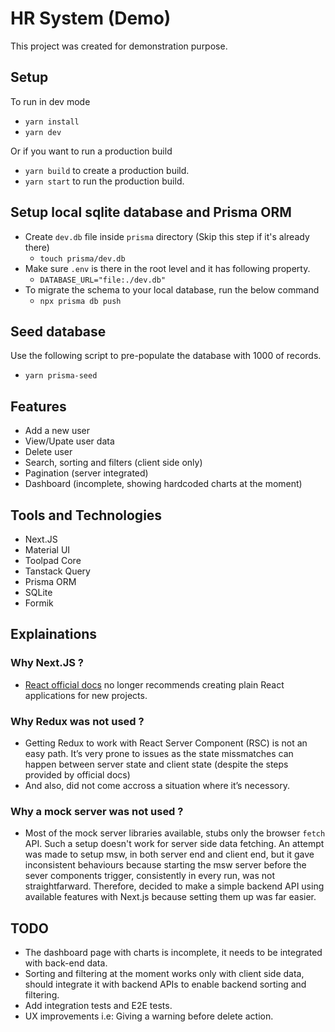 # HR System (Demo)

This project was created for demonstration purpose.

## Setup

To run in dev mode

- `yarn install`
- `yarn dev`

Or if you want to run a production build

- `yarn build` to create a production build.
- `yarn start` to run the production build.

## Setup local sqlite database and Prisma ORM

- Create `dev.db` file inside `prisma` directory (Skip this step if it's already there)
  - `touch prisma/dev.db`
- Make sure `.env` is there in the root level and it has following property.
  - `DATABASE_URL="file:./dev.db"`
- To migrate the schema to your local database, run the below command
  - `npx prisma db push`

## Seed database

Use the following script to pre-populate the database with 1000 of records.

- `yarn prisma-seed`

## Features

- Add a new user
- View/Upate user data
- Delete user
- Search, sorting and filters (client side only)
- Pagination (server integrated)
- Dashboard (incomplete, showing hardcoded charts at the moment)

## Tools and Technologies

- Next.JS
- Material UI
- Toolpad Core
- Tanstack Query
- Prisma ORM
- SQLite
- Formik

## Explainations

### Why Next.JS ?

- [React official docs](https://react.dev/learn/start-a-new-react-project#can-i-use-react-without-a-framework) no longer recommends creating plain React applications for new projects.

### Why Redux was not used ?

- Getting Redux to work with React Server Component (RSC) is not an easy path. It’s very prone to issues as the state missmatches can happen between server state and client state (despite the steps provided by official docs)
- And also, did not come accross a situation where it’s necessory.

### Why a mock server was not used ?

- Most of the mock server libraries available, stubs only the browser `fetch` API. Such a setup doesn't work for server side data fetching. An attempt was made to setup msw, in both server end and client end, but it gave inconsistent behaviours because starting the msw server before the sever components trigger, consistently in every run, was not straightfarward. Therefore, decided to make a simple backend API using available features with Next.js because setting them up was far easier.

## TODO

- The dashboard page with charts is incomplete, it needs to be integrated with back-end data.
- Sorting and filtering at the moment works only with client side data, should integrate it with backend APIs to enable backend sorting and filtering.
- Add integration tests and E2E tests.
- UX improvements i.e: Giving a warning before delete action.
